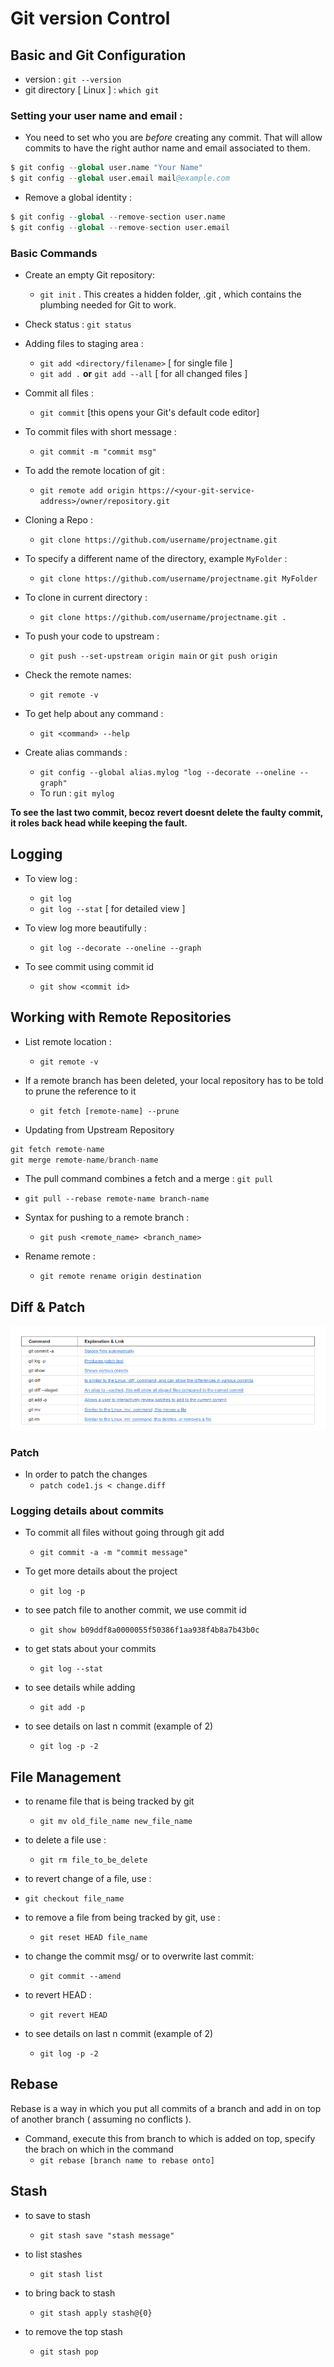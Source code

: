 # Git version Control

## Basic and Git Configuration

- version : `git --version`
- git directory \[ Linux \] : `which git` 

### Setting your user name and email :

- You need to set who you are _before_ creating any commit. That will allow commits to have the right author name and email associated to them.

```s
$ git config --global user.name "Your Name"
$ git config --global user.email mail@example.com
```

- Remove a global identity :

```s
$ git config --global --remove-section user.name
$ git config --global --remove-section user.email
```

### Basic Commands

- Create an empty Git repository: 
  - `git init` . This creates a hidden folder, .git , which contains the plumbing needed for Git to work.

- Check status : `git status`

- Adding files to staging area : 
  - `git add <directory/filename>` \[ for single file \]
  - `git add .`  **or** `git add --all` \[ for all changed files \]

- Commit all files : 
  - `git commit` \[this opens your Git's default code editor\]

- To commit files with short message : 
  - `git commit -m "commit msg"`

- To add the remote location of git : 
  - `git remote add origin https://<your-git-service-address>/owner/repository.git`

- Cloning a Repo : 
  - `git clone https://github.com/username/projectname.git`

- To specify a different name of the directory, example `MyFolder` :
  - `git clone https://github.com/username/projectname.git MyFolder`

- To clone in current directory : 
  - `git clone https://github.com/username/projectname.git .`

- To push your code to upstream :
  - `git push --set-upstream origin main` or `git push origin`

- Check the remote names: 
  - `git remote -v`

- To get help about any command : 
  - `git <command> --help`

- Create alias commands : 
  - `git config --global alias.mylog "log --decorate --oneline --graph"`
  - To run : `git mylog`

**To see the last two commit, becoz revert doesnt delete the faulty commit, it roles back head while keeping the fault.**

## Logging

- To view log  :
  - `git log`
  - `git log --stat`  \[ for detailed view \]

- To view log more beautifully :
  - `git log --decorate --oneline --graph`

- To see commit using commit id 
  - `git show <commit id>`

## Working with Remote Repositories

- List remote location :
  - `git remote -v`

- If a remote branch has been deleted, your local repository has to be told to prune the reference to it
  - `git fetch [remote-name] --prune`

- Updating from Upstream Repository
```s
git fetch remote-name
git merge remote-name/branch-name
```
  - The pull command combines a fetch and a merge : `git pull`
  - `git pull --rebase remote-name branch-name`

- Syntax for pushing to a remote branch :
  - `git push <remote_name> <branch_name>`

- Rename remote :
  - `git remote rename origin destination`

## Diff & Patch

![Git cheat sheet](../.gitbook/assets/git-cheat-sheet.png)

### Patch

- In order to patch the changes
  - `patch code1.js < change.diff`

### Logging details about commits

- To commit all files without going through git add
  - `git commit -a -m "commit message"`

- To get more details about the project 
  - `git log -p`

- to see patch file to another commit, we use commit id
  - `git show b09ddf8a0000055f50386f1aa938f4b8a7b43b0c`

- to get stats about your commits
  - `git log --stat`

- to see details while adding
  - `git add -p`

- to see details on last n commit \(example of 2\)
  - `git log -p -2`

## File Management

- to rename file that is being tracked by git
  - `git mv old_file_name new_file_name`

- to delete a file use : 
  - `git rm file_to_be_delete`

 - to revert change of a file, use : 
  - `git checkout file_name`

- to remove a file from being tracked by git, use : 
  - `git reset HEAD file_name`

- to change the commit msg/ or to overwrite last commit:
  - `git commit --amend`

- to revert HEAD :
  - `git revert HEAD`

- to see details on last n commit \(example of 2\)
  - `git log -p -2`

## Rebase

Rebase is a way in which you put all commits of a branch and add in on top of another branch ( assuming no conflicts ).

- Command, execute this from branch to which is added on top, specify the brach on which in the command
  - `git rebase [branch name to rebase onto]`

## Stash

- to save to stash
  - `git stash save "stash message"`

- to list stashes
   - `git stash list`

- to bring back to stash
  - `git stash apply stash@{0}` 

- to remove the top stash
  - `git stash pop`

